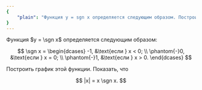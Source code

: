 ```yaml
---
{
    "plain": "Функция y = sgn x определяется следующим образом. Построить график этой функции. Показать, что |x| = x * sgn x."
}
---
```


Функция $y = \sgn x$ определяется следующим образом:

$$
\sgn x =
\begin{dcases}
-1, &\text{если } x < 0;
\\
\phantom{-}0, &\text{если } x = 0;
\\
\phantom{-}1, &\text{если } x > 0.
\end{dcases}
$$

Построить график этой функции. Показать, что

$$ |x| = x \sgn x. $$